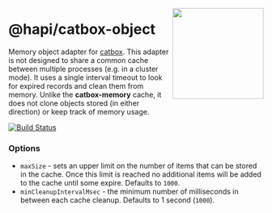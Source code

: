 <a href="http://hapijs.com"><img src="https://github.com/hapijs/assets/blob/master/images/family.svg" width="180px" align="right" /></a>

# @hapi/catbox-object

Memory object adapter for [catbox](https://github.com/hapijs/catbox).
This adapter is not designed to share a common cache between multiple processes (e.g. in a cluster
mode). It uses a single interval timeout to look for expired records and clean them from memory.
Unlike the **catbox-memory** cache, it does not clone objects stored (in either direction) or keep
track of memory usage.

[![Build Status](https://api.travis-ci.org/hapijs/catbox-object.svg?branch=master)](https://travis-ci.org/hapijs/catbox-object)

### Options

- `maxSize` - sets an upper limit on the number of items that can be stored in the
  cache. Once this limit is reached no additional items will be added to the cache
  until some expire. Defaults to `1000`.
- `minCleanupIntervalMsec` - the minimum number of milliseconds in between each cache cleanup.
  Defaults to 1 second (`1000`).
